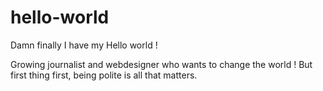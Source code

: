 # hello-world
Damn finally I have my Hello world !

Growing journalist and webdesigner who wants to change the world ! But first thing first, being polite is all that matters.

